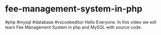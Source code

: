 # fee-management-system-in-php
#php #mysql #database #vscodeeditor   Hello Everyone. In this video we will learn Fee Management System in php and MySQL with source code.
